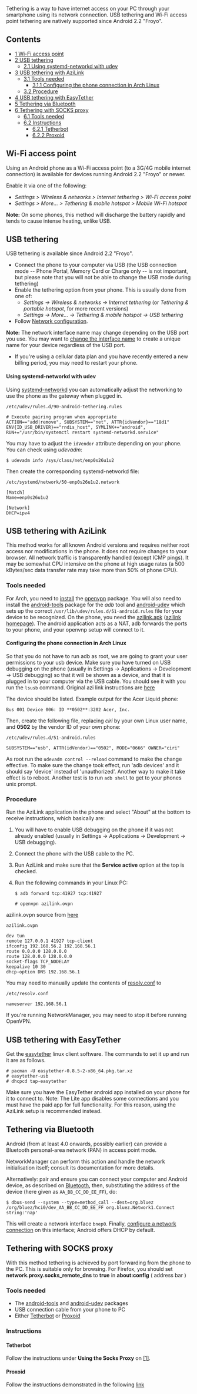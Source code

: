 Tethering is a way to have internet access on your PC through your smartphone using its network connection. USB tethering and Wi-Fi access point tethering are natively supported since Android 2.2 "Froyo".

## Contents

*   [1 Wi-Fi access point](#Wi-Fi_access_point)
*   [2 USB tethering](#USB_tethering)
    *   [2.1 Using systemd-networkd with udev](#Using_systemd-networkd_with_udev)
*   [3 USB tethering with AziLink](#USB_tethering_with_AziLink)
    *   [3.1 Tools needed](#Tools_needed)
        *   [3.1.1 Configuring the phone connection in Arch Linux](#Configuring_the_phone_connection_in_Arch_Linux)
    *   [3.2 Procedure](#Procedure)
*   [4 USB tethering with EasyTether](#USB_tethering_with_EasyTether)
*   [5 Tethering via Bluetooth](#Tethering_via_Bluetooth)
*   [6 Tethering with SOCKS proxy](#Tethering_with_SOCKS_proxy)
    *   [6.1 Tools needed](#Tools_needed_2)
    *   [6.2 Instructions](#Instructions)
        *   [6.2.1 Tetherbot](#Tetherbot)
        *   [6.2.2 Proxoid](#Proxoid)

## Wi-Fi access point

Using an Android phone as a Wi-Fi access point (to a 3G/4G mobile internet connection) is available for devices running Android 2.2 "Froyo" or newer.

Enable it via one of the following:

*   *Settings > Wireless & networks > Internet tethering > Wi-Fi access point*
*   *Settings > More... > Tethering & mobile hotspot > Mobile Wi-Fi hotspot*

**Note:** On some phones, this method will discharge the battery rapidly and tends to cause intense heating, unlike USB.

## USB tethering

USB tethering is available since Android 2.2 "Froyo".

*   Connect the phone to your computer via USB (the USB connection mode -- Phone Portal, Memory Card or Charge only -- is not important, but please note that you will not be able to change the USB mode during tethering)
*   Enable the tethering option from your phone. This is usually done from one of:
    *   *Settings -> Wireless & networks -> Internet tethering* (or *Tethering & portable hotspot*, for more recent versions)
    *   *Settings -> More... -> Tethering & mobile hotspot -> USB tethering*
*   Follow [Network configuration](/index.php/Network_configuration "Network configuration").

**Note:** The network interface name may change depending on the USB port you use. You may want to [change the interface name](/index.php/Network_configuration#Change_interface_name "Network configuration") to create a unique name for your device regardless of the USB port.

*   If you're using a cellular data plan and you have recently entered a new billing period, you may need to restart your phone.

#### Using systemd-networkd with udev

Using [systemd-networkd](/index.php/Systemd-networkd "Systemd-networkd") you can automatically adjust the networking to use the phone as the gateway when plugged in.

 `/etc/udev/rules.d/90-android-tethering.rules` 
```
# Execute pairing program when appropriate
ACTION=="add|remove", SUBSYSTEM=="net", ATTR{idVendor}=="18d1" ENV{ID_USB_DRIVER}=="rndis_host", SYMLINK+="android", RUN+="/usr/bin/systemctl restart systemd-networkd.service"

```

You may have to adjust the `idVendor` attribute depending on your phone. You can check using *udevadm*:

```
$ udevadm info /sys/class/net/enp0s26u1u2

```

Then create the corresponding systemd-networkd file:

 `/etc/systemd/network/50-enp0s26u1u2.network` 
```
[Match]
Name=enp0s26u1u2

[Network]
DHCP=ipv4

```

## USB tethering with AziLink

This method works for all known Android versions and requires neither root access nor modifications in the phone. It does not require changes to your browser. All network traffic is transparently handled (except ICMP pings). It may be somewhat CPU intensive on the phone at high usage rates (a 500 kBytes/sec data transfer rate may take more than 50% of phone CPU).

### Tools needed

For Arch, you need to [install](/index.php/Install "Install") the [openvpn](https://www.archlinux.org/packages/?name=openvpn) package. You will also need to install the [android-tools](https://www.archlinux.org/packages/?name=android-tools) package for the *adb* tool and [android-udev](https://www.archlinux.org/packages/?name=android-udev) which sets up the correct `/usr/lib/udev/rules.d/51-android.rules` file for your device to be recognized. On the phone, you need the [azilink.apk](http://lfx.org/azilink/azilink.apk) ([azilink homepage](https://github.com/aziwoqpd/azilink)). The android application acts as a NAT, adb forwards the ports to your phone, and your openvnp setup will connect to it.

#### Configuring the phone connection in Arch Linux

So that you do not have to run adb as root, we are going to grant your user permissions to your usb device. Make sure you have turned on USB debugging on the phone (usually in Settings -> Applications -> Development -> USB debugging) so that it will be shown as a device, and that it is plugged in to your computer via the USB cable. You should see it with you run the `lsusb` command. Original azi link instructions are [here](https://raw.githubusercontent.com/aziwoqpd/azilink/master/HOWTO)

The device should be listed. Example output for the Acer Liquid phone:

```
Bus 001 Device 006: ID **0502**:3202 Acer, Inc. 

```

Then, create the following file, replacing *ciri* by your own Linux user name, and **0502** by the vendor ID of your own phone:

 `/etc/udev/rules.d/51-android.rules` 
```
SUBSYSTEM=="usb", ATTR(idVendor)=="0502", MODE="0666" OWNER="ciri"

```

As root run the `udevadm control --reload` command to make the change effective. To make sure the change took effect, run 'adb devices' and it should say 'device' instead of 'unauthorized'. Another way to make it take effect is to reboot. Another test is to run `adb shell` to get to your phones unix prompt.

### Procedure

Run the AziLink application in the phone and select "About" at the bottom to receive instructions, which basically are:

1.  You will have to enable USB debugging on the phone if it was not already enabled (usually in Settings -> Applications -> Development -> USB debugging).
2.  Connect the phone with the USB cable to the PC.
3.  Run AziLink and make sure that the **Service active** option at the top is checked.
4.  Run the following commands in your Linux PC:

	 `$ adb forward tcp:41927 tcp:41927` 

	 `# openvpn azilink.ovpn` 

azilink.ovpn source from [here](https://raw.githubusercontent.com/aziwoqpd/azilink/master/azilink.ovpn)

 `azilink.ovpn` 
```
dev tun
remote 127.0.0.1 41927 tcp-client
ifconfig 192.168.56.2 192.168.56.1
route 0.0.0.0 128.0.0.0
route 128.0.0.0 128.0.0.0
socket-flags TCP_NODELAY
keepalive 10 30
dhcp-option DNS 192.168.56.1

```

You may need to manually update the contents of [resolv.conf](/index.php/Resolv.conf "Resolv.conf") to

 `/etc/resolv.conf` 
```
nameserver 192.168.56.1

```

If you're running NetworkManager, you may need to stop it before running OpenVPN.

## USB tethering with EasyTether

Get the [easytether](http://www.mobile-stream.com/easytether/drivers.html) linux client software. The commands to set it up and run it are as follows.

```
# pacman -U easytether-0.8.5-2-x86_64.pkg.tar.xz
# easytether-usb
# dhcpcd tap-easytether

```

Make sure you have the EasyTether android app installed on your phone for it to connect to. Note: The Lite app disables some connections and you must have the paid app for full functionality. For this reason, using the AziLink setup is recommended instead.

## Tethering via Bluetooth

Android (from at least 4.0 onwards, possibly earlier) can provide a Bluetooth personal-area network (PAN) in access point mode.

NetworkManager can perform this action and handle the network initialisation itself; consult its documentation for more details.

Alternatively: pair and ensure you can connect your computer and Android device, as described on [Bluetooth](/index.php/Bluetooth "Bluetooth"), then, substituting the address of the device (here given as `AA_BB_CC_DD_EE_FF`), do:

 `$ dbus-send --system --type=method_call --dest=org.bluez /org/bluez/hci0/dev_AA_BB_CC_DD_EE_FF org.bluez.Network1.Connect string:'nap'` 

This will create a network interface `bnep0`. Finally, [configure a network connection](/index.php/Network_configuration "Network configuration") on this interface; Android offers DHCP by default.

## Tethering with SOCKS proxy

With this method tethering is achieved by port forwarding from the phone to the PC. This is suitable only for browsing. For Firefox, you should set **network.proxy.socks_remote_dns** to **true** in **about:config** ( address bar )

### Tools needed

*   The [android-tools](https://www.archlinux.org/packages/?name=android-tools) and [android-udev](https://www.archlinux.org/packages/?name=android-udev) packages
*   USB connection cable from your phone to PC
*   Either [Tetherbot](http://graha.ms/androidproxy/) or [Proxoid](https://code.google.com/p/proxoid/)

### Instructions

#### Tetherbot

Follow the instructions under **Using the Socks Proxy** on [[1]](http://graha.ms/androidproxy/).

#### Proxoid

Follow the instructions demonstrated in the following [link](http://androidcommunity.com/forums/f23/android-usb-tethering-for-linux-using-proxoid-24875/)